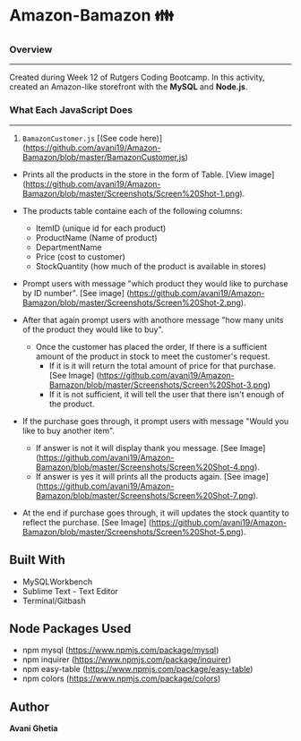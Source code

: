 # Amazon-Bamazon :family:

### Overview
***
Created during Week 12 of Rutgers Coding Bootcamp. In this activity, created an Amazon-like storefront with the **MySQL** and **Node.js**.
### What Each JavaScript Does
***
1. `BamazonCustomer.js`  [(See code here)] (https://github.com/avani19/Amazon-Bamazon/blob/master/BamazonCustomer.js)

  * Prints all the products in the store in the form of Table. [View image] (https://github.com/avani19/Amazon-Bamazon/blob/master/Screenshots/Screen%20Shot-1.png).
  * The products table containe each of the following columns:
  
    * ItemID (unique id for each product)
    * ProductName (Name of product)
    * DepartmentName
    * Price (cost to customer)
    * StockQuantity (how much of the product is available in stores)
  * Prompt users with message "which product they would like to purchase by ID number". [See image] (https://github.com/avani19/Amazon-Bamazon/blob/master/Screenshots/Screen%20Shot-2.png).
  * After that again prompt users with anothore message "how many units of the product they would like to buy".
    * Once the customer has placed the order, If there is a sufficient amount of the product in stock to meet the customer's request.
      * If it is  it will return the total amount of price for that purchase. [See Image] (https://github.com/avani19/Amazon-Bamazon/blob/master/Screenshots/Screen%20Shot-3.png)
      * If it is not sufficient, it will tell the user that there isn't enough of the product.
 * If the purchase goes through, it prompt users with message "Would you like to buy another item".
    * If answer is not it will display thank you message. [See Image] (https://github.com/avani19/Amazon-Bamazon/blob/master/Screenshots/Screen%20Shot-4.png).
    * If answer is yes it will prints all the products again. [See image] (https://github.com/avani19/Amazon-Bamazon/blob/master/Screenshots/Screen%20Shot-7.png).
 * At the end if purchase goes through, it will updates the stock quantity to reflect the purchase. [See Image] (https://github.com/avani19/Amazon-Bamazon/blob/master/Screenshots/Screen%20Shot-5.png).

## Built With

* MySQLWorkbench
* Sublime Text - Text Editor
* Terminal/Gitbash

## Node Packages Used

* npm mysql (https://www.npmjs.com/package/mysql)
* npm inquirer (https://www.npmjs.com/package/inquirer)
* npm easy-table (https://www.npmjs.com/package/easy-table)
* npm colors (https://www.npmjs.com/package/colors)

## Author
**Avani Ghetia**
